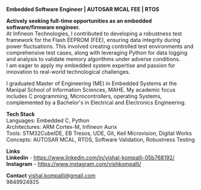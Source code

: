 **Embedded Software Engineer | AUTOSAR MCAL FEE | RTOS**  

**Actively seeking full-time opportunities as an embedded software/firmware engineer.**  
At Infineon Technologies, I contributed to developing a robustness test framework for the Flash EEPROM (FEE), ensuring data integrity during power fluctuations. This involved creating controlled test environments and comprehensive test cases, along with leveraging Python for data logging and analysis to validate memory algorithms under adverse conditions.   
I am eager to apply my embedded system expertise and passion for innovation to real-world technological challenges.  

I graduated Master of Engineering (ME) in Embedded Systems at the Manipal School of Information Sciences, MAHE. My academic focus includes C programming, Microcontrollers, operating Systems, complemented by a Bachelor's in Electrical and Electronics Engineering.  

**Tech Stack**  
Languages: Embedded C, Python  
Architectures: ARM Cortex-M, Infineon Aurix  
Tools: STM32CubeIDE, EB Tresos, UDE, Git, Keil Microvision, Digital Works  
Concepts: AUTOSAR MCAL, RTOS, Software Validation, Robustness Testing  

**Links**  
**Linkedin** - https://www.linkedin.com/in/vishal-kompalli-05b768192/  
**Instagram** - https://www.instagram.com/vishkompalli/  

**Contact**
vishal.kompalli@gmail.com  
9849924925  


